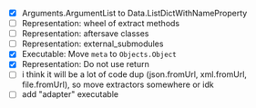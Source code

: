 - [x] Arguments.ArgumentList to Data.ListDictWithNameProperty
- [ ] Representation: wheel of extract methods
- [ ] Representation: aftersave classes
- [ ] Representation: external_submodules
- [x] Executable: Move `meta` to `Objects.Object`
- [x] Representation: Do not use return
- [ ] i think it will be a lot of code dup (json.fromUrl, xml.fromUrl, file.fromUrl), so move extractors somewhere or idk
- [ ] add "adapter" executable
